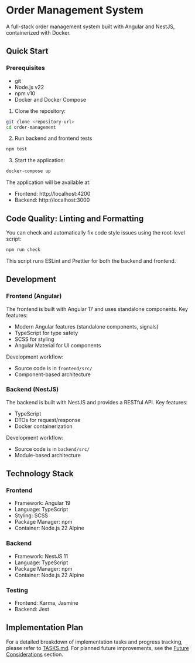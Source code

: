 # Order Management System

A full-stack order management system built with Angular and NestJS, containerized with Docker.

## Quick Start

### Prerequisites

- git
- Node.js v22
- npm v10
- Docker and Docker Compose

1. Clone the repository:
```bash
git clone <repository-url>
cd order-management
```
2. Run backend and frontend tests
```bash
npm test
```
3. Start the application:
```bash
docker-compose up
```

The application will be available at:
- Frontend: http://localhost:4200
- Backend: http://localhost:3000

## Code Quality: Linting and Formatting

You can check and automatically fix code style issues using the root-level script:

```bash
npm run check
```

This script runs ESLint and Prettier for both the backend and frontend.

## Development

### Frontend (Angular)

The frontend is built with Angular 17 and uses standalone components. Key features:
- Modern Angular features (standalone components, signals)
- TypeScript for type safety
- SCSS for styling
- Angular Material for UI components

Development workflow:
- Source code is in `frontend/src/`
- Component-based architecture

### Backend (NestJS)

The backend is built with NestJS and provides a RESTful API. Key features:
- TypeScript
- DTOs for request/response
- Docker containerization

Development workflow:
- Source code is in `backend/src/`
- Module-based architecture

## Technology Stack

### Frontend
- Framework: Angular 19
- Language: TypeScript
- Styling: SCSS
- Package Manager: npm
- Container: Node.js 22 Alpine

### Backend
- Framework: NestJS 11
- Language: TypeScript
- Package Manager: npm
- Container: Node.js 22 Alpine

### Testing
- Frontend: Karma, Jasmine
- Backend: Jest

## Implementation Plan

For a detailed breakdown of implementation tasks and progress tracking, please refer to [TASKS.md](TASKS.md).
For planned future improvements, see the [Future Considerations](TASKS.md#future-considerations) section.